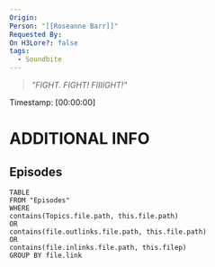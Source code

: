 ```yaml
---
Origin: 
Person: "[[Roseanne Barr]]"
Requested By: 
On H3Lore?: false
tags:
  - Soundbite
---
```

> *"FIGHT. FIGHT! FIIIIGHT!"*

Timestamp: [00:00:00]

# ADDITIONAL INFO

## Episodes
``` dataview
TABLE
FROM "Episodes"
WHERE 
contains(Topics.file.path, this.file.path) 
OR 
contains(file.outlinks.file.path, this.file.path)
OR
contains(file.inlinks.file.path, this.filep)
GROUP BY file.link
```